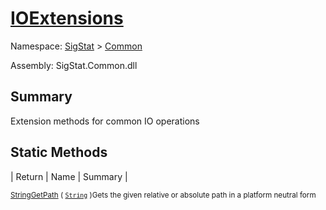 # [IOExtensions](./IOExtensions.md)

Namespace: [SigStat]() > [Common](./README.md)

Assembly: SigStat.Common.dll

## Summary
Extension methods for common IO operations

## Static Methods

| Return | Name | Summary | 

<sub>[String](https://docs.microsoft.com/en-us/dotnet/api/System.String)</sub><sub>[GetPath](./Methods/IOExtensions-100663399.md) ( [`String`](https://docs.microsoft.com/en-us/dotnet/api/System.String) )</sub><sub>Gets the given relative or absolute path in a platform neutral form</sub>


